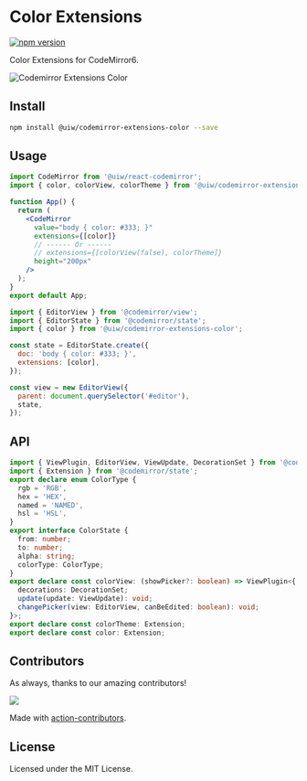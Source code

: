 <!--rehype:ignore:start-->

# Color Extensions

<!--rehype:ignore:end-->

[![npm version](https://img.shields.io/npm/v/@uiw/codemirror-extensions-color.svg)](https://www.npmjs.com/package/@uiw/codemirror-extensions-color)

Color Extensions for CodeMirror6.

![Codemirror Extensions Color](https://user-images.githubusercontent.com/1680273/178143104-26e0564b-bd3e-42cd-a8d4-b40edf9ec44d.png)

## Install

```bash
npm install @uiw/codemirror-extensions-color --save
```

## Usage

```jsx
import CodeMirror from '@uiw/react-codemirror';
import { color, colorView, colorTheme } from '@uiw/codemirror-extensions-color';

function App() {
  return (
    <CodeMirror
      value="body { color: #333; }"
      extensions={[color]}
      // ------ Or ------
      // extensions={[colorView(false), colorTheme]}
      height="200px"
    />
  );
}
export default App;
```

```js
import { EditorView } from '@codemirror/view';
import { EditorState } from '@codemirror/state';
import { color } from '@uiw/codemirror-extensions-color';

const state = EditorState.create({
  doc: 'body { color: #333; }',
  extensions: [color],
});

const view = new EditorView({
  parent: document.querySelector('#editor'),
  state,
});
```

## API

```ts
import { ViewPlugin, EditorView, ViewUpdate, DecorationSet } from '@codemirror/view';
import { Extension } from '@codemirror/state';
export declare enum ColorType {
  rgb = 'RGB',
  hex = 'HEX',
  named = 'NAMED',
  hsl = 'HSL',
}
export interface ColorState {
  from: number;
  to: number;
  alpha: string;
  colorType: ColorType;
}
export declare const colorView: (showPicker?: boolean) => ViewPlugin<{
  decorations: DecorationSet;
  update(update: ViewUpdate): void;
  changePicker(view: EditorView, canBeEdited: boolean): void;
}>;
export declare const colorTheme: Extension;
export declare const color: Extension;
```

## Contributors

As always, thanks to our amazing contributors!

<a href="https://github.com/uiwjs/react-codemirror/graphs/contributors">
  <img src="https://uiwjs.github.io/react-codemirror/CONTRIBUTORS.svg" />
</a>

Made with [action-contributors](https://github.com/jaywcjlove/github-action-contributors).

## License

Licensed under the MIT License.
